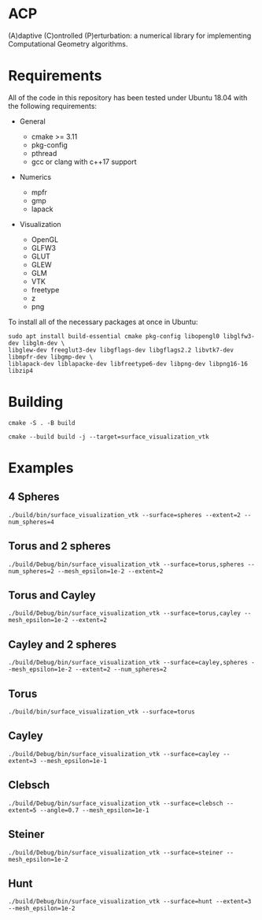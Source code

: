 # ACP
(A)daptive (C)ontrolled (P)erturbation: a numerical library for implementing Computational Geometry algorithms.

# Requirements

All of the code in this repository has been tested under Ubuntu 18.04 with the
following requirements:

- General
  - cmake >= 3.11
  - pkg-config
  - pthread
  - gcc or clang with c++17 support

- Numerics
  - mpfr
  - gmp
  - lapack

- Visualization
  - OpenGL
  - GLFW3
  - GLUT
  - GLEW
  - GLM
  - VTK
  - freetype
  - z
  - png

To install all of the necessary packages at once in Ubuntu:
```
sudo apt install build-essential cmake pkg-config libopengl0 libglfw3-dev libglm-dev \
libglew-dev freeglut3-dev libgflags-dev libgflags2.2 libvtk7-dev libmpfr-dev libgmp-dev \
liblapack-dev liblapacke-dev libfreetype6-dev libpng-dev libpng16-16 libzip4
```

  # Building

  `cmake -S . -B build`

  `cmake --build build -j --target=surface_visualization_vtk`

  # Examples
  ## 4 Spheres
  `./build/bin/surface_visualization_vtk --surface=spheres --extent=2 --num_spheres=4`

  ## Torus and 2 spheres
  `./build/Debug/bin/surface_visualization_vtk --surface=torus,spheres --num_spheres=2 --mesh_epsilon=1e-2 --extent=2`

  ## Torus and Cayley
  `./build/Debug/bin/surface_visualization_vtk --surface=torus,cayley --mesh_epsilon=1e-2 --extent=2`

  ## Cayley and 2 spheres
  `./build/Debug/bin/surface_visualization_vtk --surface=cayley,spheres --mesh_epsilon=1e-2 --extent=2 --num_spheres=2`

  ## Torus
  `./build/bin/surface_visualization_vtk --surface=torus`

  ## Cayley
  `./build/Debug/bin/surface_visualization_vtk --surface=cayley --extent=3 --mesh_epsilon=1e-1`

  ## Clebsch
  `./build/Debug/bin/surface_visualization_vtk --surface=clebsch --extent=5 --angle=0.7 --mesh_epsilon=1e-1`

  ## Steiner
  `./build/Debug/bin/surface_visualization_vtk --surface=steiner --mesh_epsilon=1e-2`

  ## Hunt
  `./build/Debug/bin/surface_visualization_vtk --surface=hunt --extent=3 --mesh_epsilon=1e-2`
